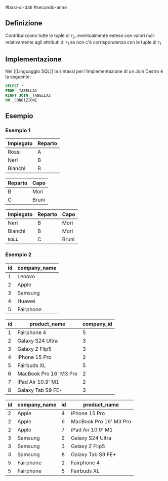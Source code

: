 #basi-di-dati #secondo-anno 

## Definizione

Contribuiscono tutte le tuple di $r_2$, eventualmente estese con valori nulli relativamente agli attributi di $r_1$ se non c'è corrispondenza con le tuple di $r_1$  

## Implementazione

Nel [[Linguaggio SQL]] la sintassi per l'implementazione di un Join Destro è la seguente:

```sql
SELECT *
FROM _TABELLA1
RIGHT JOIN _TABELLA2
ON _CONDIZIONE
```

## Esempio

### Esempio 1

| Impiegato | Reparto |
| --------- | ------- |
| Rossi     | A       |
| Neri      | B       |
| Bianchi   | B       |

| Reparto | Capo  |
| ------- | ----- |
| B       | Mori  |
| C       | Bruni |

| Impiegato | Reparto | Capo  |
| --------- | ------- | ----- |
| Neri      | B       | Mori  |
| Bianchi   | B       | Mori  |
| `NULL`    | C       | Bruni |

### Esempio 2

| id  | company_name |
| --- | ------------ |
| 1   | Lenovo       |
| 2   | Apple        |
| 3   | Samsung      |
| 4   | Huawei       |
| 5   | Fairphone    |

| id  | product_name           | company_id |
| --- | ---------------------- | ---------- |
| 1   | Fairphone 4            | 5          |
| 2   | Galaxy S24 Ultra       | 3          |
| 3   | Galaxy Z Flip5         | 3          |
| 4   | iPhone 15 Pro          | 2          |
| 5   | Fairbuds XL            | 5          |
| 6   | MacBook Pro 16' M3 Pro | 2          |
| 7   | iPad Air 10.9' M1      | 2          |
| 8   | Galaxy Tab S9 FE+      | 3          |

| id  | company_name | id  | product_name           |
| --- | ------------ | --- | ---------------------- |
| 2   | Apple        | 4   | iPhone 15 Pro          |
| 2   | Apple        | 6   | MacBook Pro 16' M3 Pro |
| 2   | Apple        | 7   | iPad Air 10.9' M1      |
| 3   | Samsung      | 2   | Galaxy S24 Ultra       |
| 3   | Samsung      | 3   | Galaxy Z Flip5         |
| 3   | Samsung      | 8   | Galaxy Tab S9 FE+      |
| 5   | Fairphone    | 1   | Fairphone 4            |
| 5   | Fairphone    | 5   | Fairbuds XL            |
